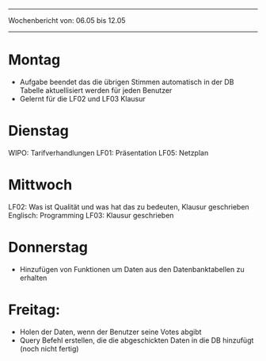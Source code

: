 
--- 
Wochenbericht von: 06.05 bis 12.05    

--- 
# Montag
- Aufgabe beendet das die übrigen Stimmen automatisch in der DB Tabelle aktuellisiert werden für jeden Benutzer
- Gelernt für die LF02 und LF03 Klausur
# Dienstag
WIPO: Tarifverhandlungen
LF01: Präsentation 
LF05: Netzplan
# Mittwoch
LF02: Was ist Qualität und was hat das zu bedeuten, Klausur geschrieben
Englisch: Programming 
LF03: Klausur geschrieben

# Donnerstag
- Hinzufügen von Funktionen um Daten aus den Datenbanktabellen zu erhalten
# Freitag:
- Holen der Daten, wenn der Benutzer seine Votes abgibt
- Query Befehl erstellen, die die abgeschickten Daten in die DB hinzufügt (noch nicht fertig)
